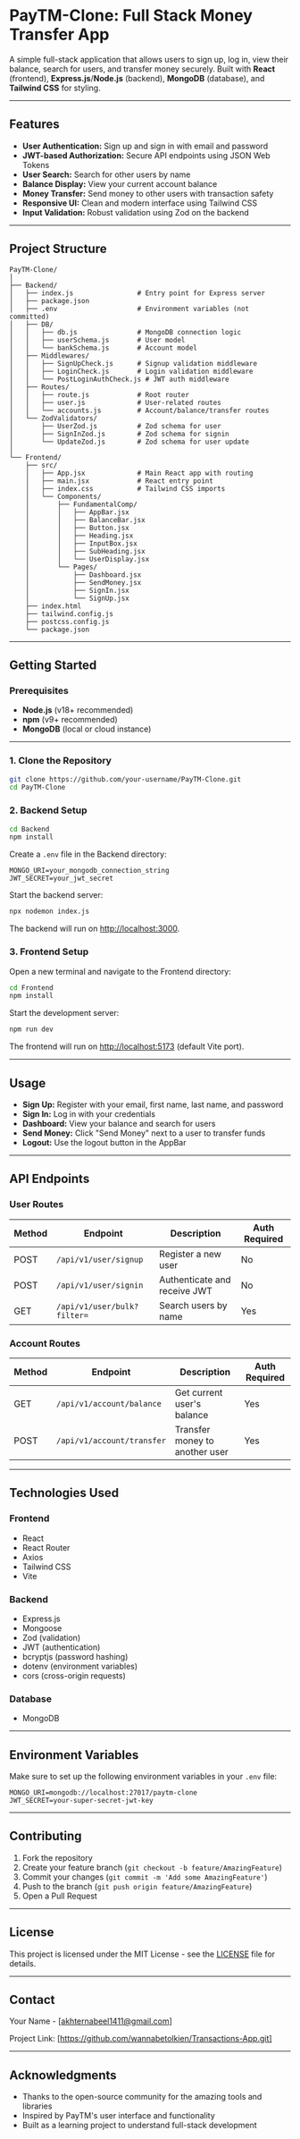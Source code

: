 # **PayTM-Clone: Full Stack Money Transfer App**

A simple full-stack application that allows users to sign up, log in, view their balance, search for users, and transfer money securely. Built with **React** (frontend), **Express.js**/**Node.js** (backend), **MongoDB** (database), and **Tailwind CSS** for styling.

---

## **Features**

- **User Authentication:** Sign up and sign in with email and password
- **JWT-based Authorization:** Secure API endpoints using JSON Web Tokens
- **User Search:** Search for other users by name
- **Balance Display:** View your current account balance
- **Money Transfer:** Send money to other users with transaction safety
- **Responsive UI:** Clean and modern interface using Tailwind CSS
- **Input Validation:** Robust validation using Zod on the backend

---

## **Project Structure**

```
PayTM-Clone/
│
├── Backend/
│   ├── index.js                # Entry point for Express server
│   ├── package.json
│   ├── .env                    # Environment variables (not committed)
│   ├── DB/
│   │   ├── db.js               # MongoDB connection logic
│   │   ├── userSchema.js       # User model
│   │   └── bankSchema.js       # Account model
│   ├── Middlewares/
│   │   ├── SignUpCheck.js      # Signup validation middleware
│   │   ├── LoginCheck.js       # Login validation middleware
│   │   └── PostLoginAuthCheck.js # JWT auth middleware
│   ├── Routes/
│   │   ├── route.js            # Root router
│   │   ├── user.js             # User-related routes
│   │   └── accounts.js         # Account/balance/transfer routes
│   └── ZodValidators/
│       ├── UserZod.js          # Zod schema for user
│       ├── SignInZod.js        # Zod schema for signin
│       └── UpdateZod.js        # Zod schema for user update
│
└── Frontend/
    ├── src/
    │   ├── App.jsx             # Main React app with routing
    │   ├── main.jsx            # React entry point
    │   ├── index.css           # Tailwind CSS imports
    │   └── Components/
    │       ├── FundamentalComp/
    │       │   ├── AppBar.jsx
    │       │   ├── BalanceBar.jsx
    │       │   ├── Button.jsx
    │       │   ├── Heading.jsx
    │       │   ├── InputBox.jsx
    │       │   ├── SubHeading.jsx
    │       │   └── UserDisplay.jsx
    │       └── Pages/
    │           ├── Dashboard.jsx
    │           ├── SendMoney.jsx
    │           ├── SignIn.jsx
    │           └── SignUp.jsx
    ├── index.html
    ├── tailwind.config.js
    ├── postcss.config.js
    └── package.json
```

---

## **Getting Started**

### **Prerequisites**

- **Node.js** (v18+ recommended)
- **npm** (v9+ recommended)
- **MongoDB** (local or cloud instance)

---

### **1. Clone the Repository**

```bash
git clone https://github.com/your-username/PayTM-Clone.git
cd PayTM-Clone
```

### **2. Backend Setup**

```bash
cd Backend
npm install
```

Create a `.env` file in the Backend directory:

```env
MONGO_URI=your_mongodb_connection_string
JWT_SECRET=your_jwt_secret
```

Start the backend server:

```bash
npx nodemon index.js
```

The backend will run on [http://localhost:3000](http://localhost:3000).

### **3. Frontend Setup**

Open a new terminal and navigate to the Frontend directory:

```bash
cd Frontend
npm install
```

Start the development server:

```bash
npm run dev
```

The frontend will run on [http://localhost:5173](http://localhost:5173) (default Vite port).

---

## **Usage**

- **Sign Up:** Register with your email, first name, last name, and password
- **Sign In:** Log in with your credentials
- **Dashboard:** View your balance and search for users
- **Send Money:** Click "Send Money" next to a user to transfer funds
- **Logout:** Use the logout button in the AppBar

---

## **API Endpoints**

### **User Routes**

| Method | Endpoint | Description | Auth Required |
|--------|----------|-------------|---------------|
| POST | `/api/v1/user/signup` | Register a new user | No |
| POST | `/api/v1/user/signin` | Authenticate and receive JWT | No |
| GET | `/api/v1/user/bulk?filter=` | Search users by name | Yes |

### **Account Routes**

| Method | Endpoint | Description | Auth Required |
|--------|----------|-------------|---------------|
| GET | `/api/v1/account/balance` | Get current user's balance | Yes |
| POST | `/api/v1/account/transfer` | Transfer money to another user | Yes |

---

## **Technologies Used**

### **Frontend**
- React
- React Router
- Axios
- Tailwind CSS
- Vite

### **Backend**
- Express.js
- Mongoose
- Zod (validation)
- JWT (authentication)
- bcryptjs (password hashing)
- dotenv (environment variables)
- cors (cross-origin requests)

### **Database**
- MongoDB

---

## **Environment Variables**

Make sure to set up the following environment variables in your `.env` file:

```env
MONGO_URI=mongodb://localhost:27017/paytm-clone
JWT_SECRET=your-super-secret-jwt-key
```

---

## **Contributing**

1. Fork the repository
2. Create your feature branch (`git checkout -b feature/AmazingFeature`)
3. Commit your changes (`git commit -m 'Add some AmazingFeature'`)
4. Push to the branch (`git push origin feature/AmazingFeature`)
5. Open a Pull Request

---

## **License**

This project is licensed under the MIT License - see the [LICENSE](LICENSE) file for details.

---

## **Contact**

Your Name - [akhternabeel1411@gmail.com]

Project Link: [https://github.com/wannabetolkien/Transactions-App.git]

---

## **Acknowledgments**

- Thanks to the open-source community for the amazing tools and libraries
- Inspired by PayTM's user interface and functionality
- Built as a learning project to understand full-stack development
